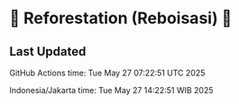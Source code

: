 
# 🌳 Reforestation (Reboisasi) 🌲

## Last Updated

GitHub Actions time: Tue May 27 07:22:51 UTC 2025

Indonesia/Jakarta time: Tue May 27 14:22:51 WIB 2025
